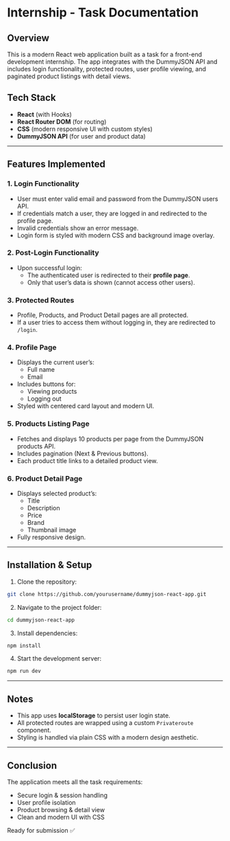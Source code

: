 # Internship - Task Documentation

## Overview
This is a modern React web application built as a task for a front-end development internship. The app integrates with the DummyJSON API and includes login functionality, protected routes, user profile viewing, and paginated product listings with detail views.

## Tech Stack
- **React** (with Hooks)
- **React Router DOM** (for routing)
- **CSS** (modern responsive UI with custom styles)
- **DummyJSON API** (for user and product data)

---

## Features Implemented

### 1. **Login Functionality**
- User must enter valid email and password from the DummyJSON users API.
- If credentials match a user, they are logged in and redirected to the profile page.
- Invalid credentials show an error message.
- Login form is styled with modern CSS and background image overlay.

### 2. **Post-Login Functionality**
- Upon successful login:
  - The authenticated user is redirected to their **profile page**.
  - Only that user’s data is shown (cannot access other users).

### 3. **Protected Routes**
- Profile, Products, and Product Detail pages are all protected.
- If a user tries to access them without logging in, they are redirected to `/login`.

### 4. **Profile Page**
- Displays the current user’s:
  - Full name
  - Email
- Includes buttons for:
  - Viewing products
  - Logging out
- Styled with centered card layout and modern UI.

### 5. **Products Listing Page**
- Fetches and displays 10 products per page from the DummyJSON products API.
- Includes pagination (Next & Previous buttons).
- Each product title links to a detailed product view.

### 6. **Product Detail Page**
- Displays selected product’s:
  - Title
  - Description
  - Price
  - Brand
  - Thumbnail image
- Fully responsive design.

---


## Installation & Setup

1. Clone the repository:
```bash
git clone https://github.com/yourusername/dummyjson-react-app.git
```

2. Navigate to the project folder:
```bash
cd dummyjson-react-app
```

3. Install dependencies:
```bash
npm install
```

4. Start the development server:
```bash
npm run dev
```

---

## Notes
- This app uses **localStorage** to persist user login state.
- All protected routes are wrapped using a custom `Privateroute` component.
- Styling is handled via plain CSS with a modern design aesthetic.

---

## Conclusion
The application meets all the task requirements:
- Secure login & session handling
- User profile isolation
- Product browsing & detail view
- Clean and modern UI with CSS

Ready for submission ✅

